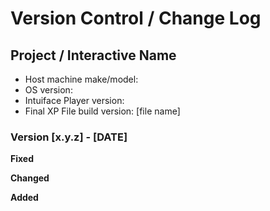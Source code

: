 # Version Control / Change Log

<!-- Use semantic versioning (X.Y.Z):  
Given a version number MAJOR.MINOR.PATCH, increment the:
1. MAJOR version release with incompatible API changes
2. MINOR version releasing adding functionality in a backward compatible manner
3. PATCH version releasing backward compatible bug fixes
Additional labels for pre-release and build metadata are available as extensions to the MAJOR.MINOR.PATCH format, e.g.. "2.6.0-alpha"

ALL builds start at __version 0.1.0__  
Initial production release = __1.0.0__ -->

## Project / Interactive Name  
- Host machine make/model:  
- OS version:  
- Intuiface Player version:   
- Final XP File build version:  [file name] 

### Version [x.y.z] - [DATE]
__Fixed__

__Changed__

__Added__
